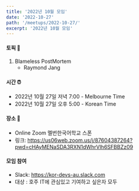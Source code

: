 ```yaml
---
title: '2022년 10월 모임'
date: '2022-10-27'
path: '/meetups/2022-10-27/'
excerpt: '2022년 10월 모임'
---
```


#### 토픽 🚀

1. Blameless PostMortem
    - Raymond Jang

#### 시간 ⏰

-   2022년 10월 27일 저녁 7:00 - Melbourne Time
-   2022년 10월 27일 오후 5:00 - Korean Time

#### 장소 ‍🚶

-   Online Zoom 멜번한국어학교 스폰
-   링크: https://us06web.zoom.us/j/87604387264?pwd=cHAyMENaSDA3RXN1dWhrVlh6SFBBZz09

#### 모임 참여

-   Slack: https://kor-devs-au.slack.com
-   대상 : 호주 IT에 관심있고 기여하고 싶은자 모두
